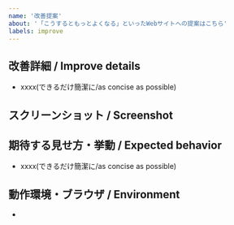 ```yaml
---
name: '改善提案'
about: '「こうするともっとよくなる」といったWebサイトへの提案はこちら'
labels: improve
---
```


## 改善詳細 / Improve details
* xxxx(できるだけ簡潔に/as concise as possible)

## スクリーンショット / Screenshot
<!-- バグであればdeveloper toolからコンソールも合わせて添付 -->

## 期待する見せ方・挙動 / Expected behavior
* xxxx(できるだけ簡潔に/as concise as possible)

## 動作環境・ブラウザ / Environment
*
